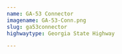 ```yaml
---
name: GA-53 Connector
imagename: GA-53-Conn.png
slug: ga53connector
highwaytype: Georgia State Highway

---
```

